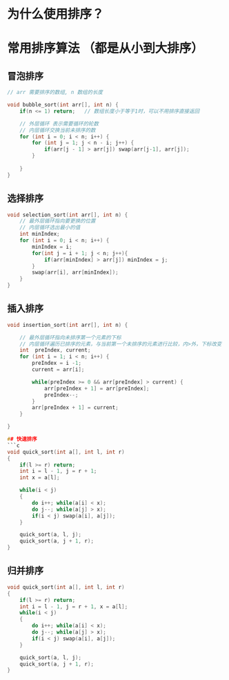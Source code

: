 # 为什么使用排序？

# 常用排序算法 （都是从小到大排序）

## 冒泡排序
```c
// arr 需要排序的数组, n 数组的长度

void bubble_sort(int arr[], int n) {
    if(n <= 1) return;   // 数组长度小于等于1时，可以不用排序直接返回

    // 外层循环 表示需要循环的轮数
    // 内层循环交换当前未排序的数
    for (int i = 0; i < n; i++) {
        for (int j = 1; j < n - i; j++) {
            if(arr[j - 1] > arr[j]) swap(arr[j-1], arr[j]);
        }
        
    }
}
```
## 选择排序
```c
void selection_sort(int arr[], int n) {
    // 最外层循环指向要更换的位置
    // 内层循环选出最小的值
    int minIndex;
    for (int i = 0; i < n; i++) {
        minIndex = i;
        for(int j = i + 1; j < n; j++){
            if(arr[minIndex] > arr[j]) minIndex = j;
        }
        swap(arr[i], arr[minIndex]);
    }
}
```

## 插入排序
```c
void insertion_sort(int arr[], int n) {

    // 最外层循环指向未排序第一个元素的下标
    // 内层循环遍历已排序的元素，与当前第一个未排序的元素进行比较，内>外，下标改变
    int  preIndex, current;
    for (int i = 1; i < n; i++) {
        preIndex = i -1;
        current = arr[i];

        while(preIndex >= 0 && arr[preIndex] > current) {
            arr[preIndex + 1] = arr[preIndex];
            preIndex--;
        }
        arr[preIndex + 1] = current;
    }

}

## 快速排序
```c
void quick_sort(int a[], int l, int r)
{
    if(l >= r) return;
    int i = l - 1, j = r + 1;
    int x = a[l];

    while(i < j)
    {   
        do i++; while(a[i] < x);
        do j--; while(a[j] > x);
        if(i < j) swap(a[i], a[j]);
    }

    quick_sort(a, l, j);
    quick_sort(a, j + 1, r);
}


```

## 归并排序
```c
void quick_sort(int a[], int l, int r)
{
    if(l >= r) return;
    int i = l - 1, j = r + 1, x = a[l];
    while(i < j)
    {
        do i++; while(a[i] < x);
        do j--; while(a[j] > x);
        if(i < j) swap(a[i], a[j]);
    }

    quick_sort(a, l, j);
    quick_sort(a, j + 1, r);
}

```

